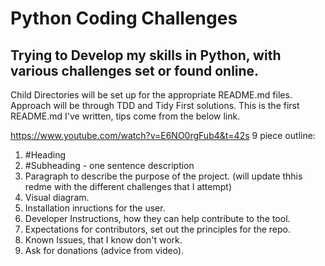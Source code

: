 # Python Coding Challenges

## Trying to Develop my skills in Python, with various challenges set or found online.

Child Directories will be set up for the appropriate README.md files. Approach will be through TDD and Tidy First solutions. This is the first README.md I've written, tips come from the below link. 

https://www.youtube.com/watch?v=E6NO0rgFub4&t=42s
9 piece outline: 
1) #Heading 
2) #Subheading - one sentence description
3) Paragraph to describe the purpose of the project. (will update thhis redme with the different challenges that I attempt)
4) Visual diagram.
5) Installation inructions for the user.
6) Developer Instructions, how they can help contribute to the tool.
7) Expectations for contributors, set out the principles for the repo. 
8) Known Issues, that I know don't work. 
9) Ask for donations (advice from video).







